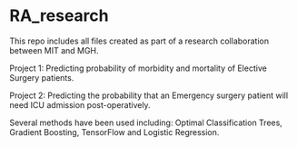 # RA_research

This repo includes all files created as part of a research collaboration between MIT and MGH. 

Project 1: Predicting probability of morbidity and mortality of Elective Surgery patients.

Project 2: Predicting the probability that an Emergency surgery patient will need ICU admission post-operatively. 

Several methods have been used including: Optimal Classification Trees, Gradient Boosting, TensorFlow and Logistic Regression.
